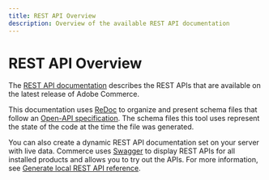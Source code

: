 ```yaml
---
title: REST API Overview
description: Overview of the available REST API documentation
--- 
```

 
# REST API Overview

The [REST API documentation][] describes the REST APIs that are available on the latest release of Adobe Commerce.

This documentation uses [ReDoc][] to organize and present schema files that follow an [Open-API specification][].
The schema files this tool uses represent the state of the code at the time the file was generated.

You can also create a dynamic REST API documentation set on your server with live data.
Commerce uses [Swagger][] to display REST APIs for all installed products and allows you to try out the APIs.
For more information, see [Generate local REST API reference](./generate-local.md).

[REST API documentation]: https://magento.redoc.ly
[ReDoc]: https://github.com/Rebilly/ReDoc
[Open-API specification]: https://github.com/OAI/OpenAPI-Specification
[Swagger]: http://swagger.io/
